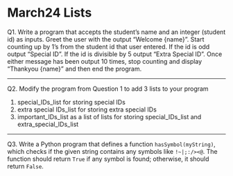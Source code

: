 # March24 Lists

Q1. Write a program that accepts the student’s name and an integer (student id) as inputs. Greet the user with the output “Welcome {name}”. Start counting up by 1’s from the student id that user entered. If the id is odd output “Special ID”. If the id is divisible by 5 output “Extra Special ID”. Once either message has been output 10 times, stop counting and display “Thankyou {name}” and then end the program.

---

Q2. Modify the program from Question 1 to add 3 lists to your program
1.	special_IDs_list for storing special IDs
2.	extra special IDs_list for storing extra special IDs
3.	important_IDs_list as a list of lists for storing special_IDs_list and extra_special_IDs_list

--- 
Q3. Write a Python program that defines a function `hasSymbol(myString)`, which checks if the given string contains any symbols like `!~|;:/><@`. The function should return `True` if any symbol is found; otherwise, it should return `False`.
